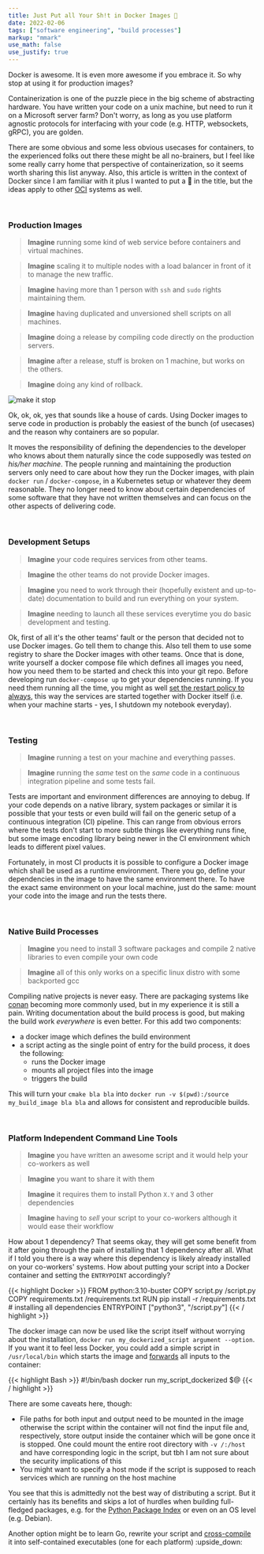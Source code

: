 ```yaml
---
title: Just Put all Your Sh!t in Docker Images 🐋
date: 2022-02-06
tags: ["software engineering", "build processes"]
markup: "mmark"
use_math: false
use_justify: true
---
```


Docker is awesome. It is even more awesome if you embrace it. So why stop at using it for production images?

<!--more-->


Containerization is one of the puzzle piece in the big scheme of abstracting hardware. You have written your code on a unix machine, but need to run it on a Microsoft server farm? Don't worry, as long as you use platform agnostic protocols for interfacing with your code (e.g. HTTP, websockets, gRPC), you are golden.

There are some obvious and some less obvious usecases for containers, to the experienced folks out there these might be all no-brainers, but I feel like some really carry home that perspective of containerization, so it seems worth sharing this list anyway. Also, this article is written in the context of Docker since I am familiar with it plus I wanted to put a 🐋 in the title, but the ideas apply to other [OCI](https://opencontainers.org/) systems as well.

&nbsp;

### Production Images

> **Imagine** running some kind of web service before containers and virtual machines.

> **Imagine** scaling it to multiple nodes with a load balancer in front of it to manage the new traffic.

> **Imagine** having more than 1 person with `ssh` and `sudo` rights maintaining them.

> **Imagine** having duplicated and unversioned shell scripts on all machines.

> **Imagine** doing a release by compiling code directly on the production servers.

> **Imagine** after a release, stuff is broken on 1 machine, but works on the others.

> **Imagine** doing any kind of rollback.


![make it stop](https://www.meme-arsenal.com/memes/407c34ee2ace7621d4b816cea92e6078.jpg)


Ok, ok, ok, yes that sounds like a house of cards. Using Docker images to serve code in production is probably the easiest of the bunch (of usecases) and the reason why containers are so popular.

It moves the responsibility of defining the dependencies to the developer who knows about them naturally since the code supposedly was tested _on his/her machine_. The people running and maintaining the production servers only need to care about how they run the Docker images, with plain `docker run` / `docker-compose`, in a Kubernetes setup or whatever they deem reasonable. They no longer need to know about certain dependencies of some software that they have not written themselves and can focus on the other aspects of delivering code.

&nbsp;

### Development Setups

> **Imagine** your code requires services from other teams.

> **Imagine** the other teams do not provide Docker images.

> **Imagine** you need to work through their (hopefully existent and up-to-date) documentation to build and run everything on your system.

> **Imagine** needing to launch all these services everytime you do basic development and testing.


Ok, first of all it's the other teams' fault or the person that decided not to use Docker images. Go tell them to change this. Also tell them to use some registry to share the Docker images with other teams. Once that is done, write yourself a docker compose file which defines all images you need, how you need them to be started and check this into your git repo. Before developing run `docker-compose up` to get your dependencies running. If you need them running all the time, you might as well [set the restart policy to always](https://docs.docker.com/compose/compose-file/compose-file-v3/#restart), this way the services are started together with Docker itself (i.e. when your machine starts - yes, I shutdown my notebook everyday).

&nbsp;

### Testing

> **Imagine** running a test on your machine and everything passes.

> **Imagine** running the _same_ test on the _same_ code in a continuous integration pipeline and some tests fail.


Tests are important and environment differences are annoying to debug. If your code depends on a native library, system packages or similar it is possible that your tests or even build will fail on the generic setup of a continuous integration (CI) pipeline. This can range from obvious errors where the tests don't start to more subtle things like everything runs fine, but some image encoding library being newer in the CI environment which leads to different pixel values.

Fortunately, in most CI products it is possible to configure a Docker image which shall be used as a runtime environment. There you go, define your dependencies in the image to have the same environment there. To have the exact same environment on your local machine, just do the same: mount your code into the image and run the tests there.

&nbsp;

### Native Build Processes

> **Imagine** you need to install 3 software packages and compile 2 native libraries to even compile your own code

> **Imagine** all of this only works on a specific linux distro with some backported gcc

Compiling native projects is never easy. There are packaging systems like [conan](https://github.com/conan-io/conan) becoming more commonly used, but in my experience it is still a pain.
Writing documentation about the build process is good, but making the build work _everywhere_ is even better. For this add two components:

* a docker image which defines the build environment
* a script acting as the single point of entry for the build process, it does the following:
  * runs the Docker image
  * mounts all project files into the image
  * triggers the build

This will turn your `cmake bla bla` into `docker run -v $(pwd):/source my_build_image bla bla` and allows for consistent and reproducible builds.

&nbsp;

### Platform Independent Command Line Tools

> **Imagine** you have written an awesome script and it would help your co-workers as well

> **Imagine** you want to share it with them

> **Imagine** it requires them to install Python `X.Y` and 3 other dependencies

> **Imagine** having to _sell_ your script to your co-workers although it would ease their workflow

How about 1 dependency? That seems okay, they will get some benefit from it after going through the pain of installing that 1 dependency after all. What if I told you there is a way where this dependency is likely already installed on your co-workers' systems. How about putting your script into a Docker container and setting the `ENTRYPOINT` accordingly?

{{< highlight Docker >}}
FROM python:3.10-buster
COPY script.py /script.py
COPY requirements.txt /requirements.txt
RUN pip install -r /requirements.txt # installing all dependencies
ENTRYPOINT ["python3", "/script.py"]
{{< / highlight >}}

The docker image can now be used like the script itself without worrying about the installation, `docker run my_dockerized_script argument --option`. If you want it to feel less Docker, you could add a simple script in `/usr/local/bin` which starts the image and [forwards](https://stackoverflow.com/a/1537695) all inputs to the container:

{{< highlight Bash >}}
#!/bin/bash
docker run my_script_dockerized $@
{{< / highlight >}}

There are some caveats here, though:

* File paths for both input and output need to be mounted in the image otherwise the script within the container will not find the input file and, respectively, store output inside the container which will be gone once it is stopped. One could mount the entire root directory with `-v /:/host` and have corresponding logic in the script, but tbh I am not sure about the security implications of this
* You might want to specify a host mode if the script is supposed to reach services which are running on the host machine

You see that this is admittedly not the best way of distributing a script. But it certainly has its benefits and skips a lot of hurdles when building full-fledged packages, e.g. for the [Python Package Index](https://pypi.org/) or even on an OS level (e.g. Debian). 

Another option might be to learn Go, rewrite your script and [cross-compile](https://golangcookbook.com/chapters/running/cross-compiling/) it into self-contained executables (one for each platform) :upside_down:


